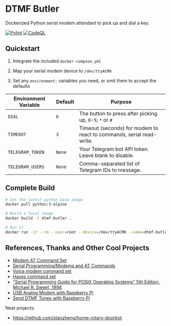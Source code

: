 # DTMF Butler

Dockerized Python serial modem attendant to pick up and dial a key.

[![Pylint](https://github.com/michaelsanford/DTMF-Butler/actions/workflows/pylint.yml/badge.svg)](https://github.com/michaelsanford/DTMF-Butler/actions/workflows/pylint.yml) [![CodeQL](https://github.com/michaelsanford/DTMF-Butler/actions/workflows/codeql-analysis.yml/badge.svg)](https://github.com/michaelsanford/DTMF-Butler/actions/workflows/codeql-analysis.yml)

## Quickstart

1. Integrate the included `docker-compose.yml`

1. Map your serial modem device to `/dev/ttyACM0`

1. Set any `environment:` variables you need, or omit them to accept the defaults

| Environment Variable | Default | Purpose |
|---|---|---|
| `DIAL` | `6` | The button to press after picking up, `0`-`9`, `*` or `#` |
| `TIMEOUT` | `3` | Timeout (seconds) for modem to react to commands, serial read-write. |
| `TELEGRAM_TOKEN` | `None` | Your Telegram bot API token. Leave blank to disable. |
| `TELEGRAM_USERS` | `None` | Comma-separated list of Telegram IDs to message. |

## Complete Build

```bash
# Get the latest python base image
docker pull python:3-alpine

# Build a local image
docker build -t dtmf-butler .

# Run it
docker run -it --rm --user=root --device=/dev/ttyACM0 --name=dtmf-butler dtmf-butler
```

## References, Thanks and Other Cool Projects

- [Modem AT Command Set](https://michaelgellis.tripod.com/modem.html)
- [Serial Programming/Modems and AT Commands](https://en.wikibooks.org/wiki/Serial_Programming/Modems_and_AT_Commands)
- [Voice modem command set](https://en.wikipedia.org/wiki/Voice_modem_command_set)
- [Hayes command set](https://en.wikipedia.org/wiki/Hayes_command_set)
- ["Serial Programming Guide for POSIX Operating Systems" 5th Edition, Michael R. Sweet, 1994](https://www.cmrr.umn.edu/~strupp/serial.html#modems)
- [USB Analog Modem with Raspberry Pi](https://iotbytes.wordpress.com/usb-analog-modem-with-raspberry-pi/)
- [Send DTMF Tones with Raspberry Pi](https://iotbytes.wordpress.com/send-dtmf-tones-with-raspberry-pi)

Neat projects:
- https://github.com/stanzheng/home-rotary-doorbot
